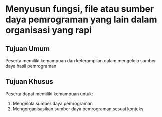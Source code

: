 Menyusun fungsi, file atau sumber daya pemrograman yang lain dalam organisasi yang rapi
=========

## Tujuan Umum

Peserta memiliki kemampuan dan keterampilan dalam mengelola sumber daya hasil pemrograman

## Tujuan Khusus

Peserta dapat memiliki kemampuan untuk:

1. Mengelola sumber daya pemrograman
2. Mengorganisasikan sumber daya pemrograman sesuai konteks